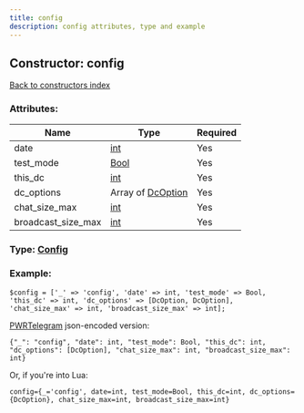 ```yaml
---
title: config
description: config attributes, type and example
---
```

## Constructor: config  
[Back to constructors index](index.md)



### Attributes:

| Name     |    Type       | Required |
|----------|---------------|----------|
|date|[int](../types/int.md) | Yes|
|test\_mode|[Bool](../types/Bool.md) | Yes|
|this\_dc|[int](../types/int.md) | Yes|
|dc\_options|Array of [DcOption](../types/DcOption.md) | Yes|
|chat\_size\_max|[int](../types/int.md) | Yes|
|broadcast\_size\_max|[int](../types/int.md) | Yes|



### Type: [Config](../types/Config.md)


### Example:

```
$config = ['_' => 'config', 'date' => int, 'test_mode' => Bool, 'this_dc' => int, 'dc_options' => [DcOption, DcOption], 'chat_size_max' => int, 'broadcast_size_max' => int];
```  

[PWRTelegram](https://pwrtelegram.xyz) json-encoded version:

```
{"_": "config", "date": int, "test_mode": Bool, "this_dc": int, "dc_options": [DcOption], "chat_size_max": int, "broadcast_size_max": int}
```


Or, if you're into Lua:  


```
config={_='config', date=int, test_mode=Bool, this_dc=int, dc_options={DcOption}, chat_size_max=int, broadcast_size_max=int}

```


